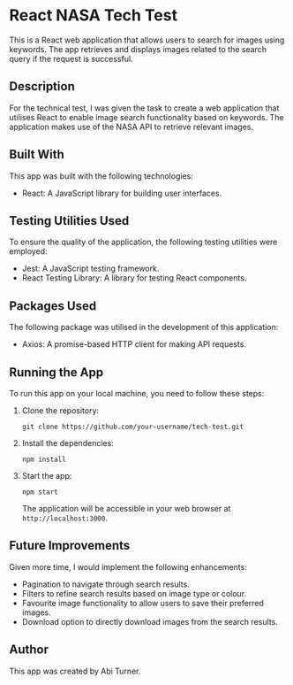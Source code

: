 # React NASA Tech Test

This is a React web application that allows users to search for images using keywords. The app retrieves and displays images related to the search query if the request is successful.

## Description

For the technical test, I was given the task to create a web application that utilises React to enable image search functionality based on keywords. The application makes use of the NASA API to retrieve relevant images.

## Built With

This app was built with the following technologies:

- React: A JavaScript library for building user interfaces.

## Testing Utilities Used

To ensure the quality of the application, the following testing utilities were employed:

- Jest: A JavaScript testing framework.
- React Testing Library: A library for testing React components.

## Packages Used

The following package was utilised in the development of this application:

- Axios: A promise-based HTTP client for making API requests.

## Running the App

To run this app on your local machine, you need to follow these steps:

1. Clone the repository:

   ```shell
   git clone https://github.com/your-username/tech-test.git
   ```

2. Install the dependencies:

   ```shell
   npm install
   ```

3. Start the app:

   ```shell
   npm start
   ```

   The application will be accessible in your web browser at `http://localhost:3000`.

## Future Improvements

Given more time, I would implement the following enhancements:

- Pagination to navigate through search results.
- Filters to refine search results based on image type or colour.
- Favourite image functionality to allow users to save their preferred images.
- Download option to directly download images from the search results.

## Author

This app was created by Abi Turner.
